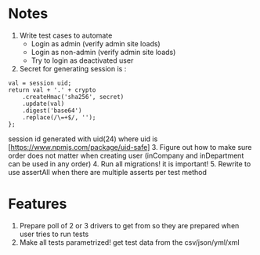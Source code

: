 # Notes
1. Write test cases to automate
    * Login as admin (verify admin site loads)
    * Login as non-admin (verify admin site loads)
    * Try to login as deactivated user
2. Secret for generating session is :
```
val = session uid;
return val + '.' + crypto
    .createHmac('sha256', secret)
    .update(val)
    .digest('base64')
    .replace(/\=+$/, '');
};

```
session id generated with uid(24) where uid is [https://www.npmjs.com/package/uid-safe]
3. Figure out how to make sure order does not matter when creating user (inCompany and inDepartment can be used in any order)
4. Run all migrations! it is important!
5. Rewrite to use assertAll when there are multiple asserts per test method
# Features
1. Prepare poll of 2 or 3 drivers to get from so they are prepared when user tries to run tests
2. Make all tests parametrized! get test data from the csv/json/yml/xml